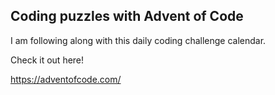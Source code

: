 ## Coding puzzles with Advent of Code 

I am following along with this daily coding challenge calendar. 

Check it out here! 

https://adventofcode.com/